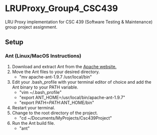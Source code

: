 # LRUProxy_Group4_CSC439 #
LRU Proxy implementation for CSC 439 (Software Testing &amp; Maintenance) group project assignment.

## Setup ##
### Ant (Linux/MacOS Instructions) ###
1. Download and extract Ant from the [Apache website.](http://ant.apache.org/)
2. Move the Ant files to your desired directory.
    * "mv apache-ant-1.9.7 /usr/local/bin"
3. Edit your .bash_profile with your terminal editor of choice and add the Ant binary to your PATH variable.
    * "vim ~/.bash_profile"
    * "export ANT_HOME=/usr/local/bin/apache-ant-1.9.7"
    * "export PATH=$PATH:$ANT_HOME/bin"
4. Restart your terminal.
5. Change to the root directory of the project.
    * "cd ~/Documents/MyProjects/Csc439Project"
6. Run the Ant build file.
    * "ant"
